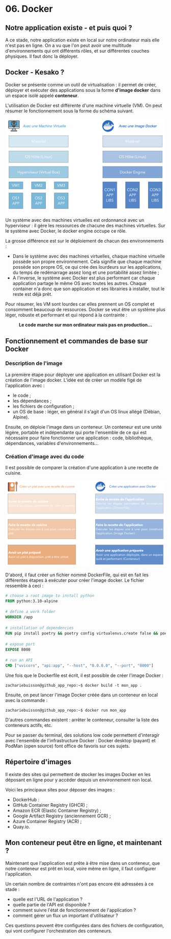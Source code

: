 # 06. Docker

## Notre application existe - et puis quoi ? 

A ce stade, notre application existe en local sur notre ordinateur mais elle n'est pas en ligne. On a vu que l'on peut avoir une multitude d'environnements qui ont différents rôles, et sur différentes couches physiques. Il faut donc la déployer.

## Docker - Kesako ? 

Docker se présente comme un outil de virtualisation : il permet de créer, déployer et exécuter des applications sous la forme **d'image docker** dans un espace isolé appelé **conteneur**.  

L'utilisation de Docker est différente d'une machine virtuelle (VM). On peut résumer le fonctionnement sous la forme du schéma suivant.

<p align="center">
  <img src="./resources/06_docker/docker_vs_vm.png" />
</p>

Un système avec des machines virtuelles est ordonnancé avec un hyperviseur : il gère les ressources de chacune des machines virtuelles. Sur le système avec Docker, le docker engine occupe ce rôle.

La grosse différence est sur le déploiement de chacun des environnements :
- Dans le système avec des machines virtuelles, chaque machine virtuelle possède son propre environnement. Cela signifie que chaque machine possède son propre OS, ce qui crée des lourdeurs sur les applications, du temps de redémarrage assez long et une portabilité assez limitée ;
- A l'inverse, le système avec Docker est plus performant car chaque application partage le même OS avec toutes les autres. Chaque container n'a donc que son application et ses librairies à installer, tout le reste est déjà prêt.

Pour résumer, les VM sont lourdes car elles prennent un OS complet et consomment beaucoup de ressources. Docker se veut être un système plus léger, robuste et performant et qui répond à la contrainte : 

<center><b>Le code marche sur mon ordinateur mais pas en production...</b></center>

## Fonctionnement et commandes de base sur Docker

### Description de l'image

La première étape pour déployer une application en utilisant Docker est la création de l'image docker. L'idée est de créer un modèle figé de l'application avec :
- le code ;
- les dépendances ;
- les fichiers de configuration ;
- un OS de base : léger, en général il s'agit d'un OS linux allégé (Débian, Alpine).

Ensuite, on déploie l'image dans un conteneur. Un conteneur est une unité légère, portable et indépendante qui porte l'ensemble de ce qui est nécessaire pour faire fonctionner une application : code, bibliothèque, dépendances, variables d'environnements...

### Création d'image avec du code

Il est possible de comparer la création d'une application à une recette de cuisine.

<p align="center">
  <img src="./resources/06_docker/recette_docker.png" />
</p>


D'abord, il faut créer un fichier nommé DockerFile, qui est en fait les différentes étapes à exécuter pour créer l'image docker. Le fichier ressemble à ceci : 

```dockerfile
# choose a root image to install python
FROM python:3.10-alpine

# define a work folder
WORKDIR /app

# installation of dependencies
RUN pip install poetry && poetry config virtualenvs.create false && poetry install

# expose port
EXPOSE 8000

# run an API
CMD ["uvicorn", "api:app", "--host", "0.0.0.0", "--port", "8000"]
```

Une fois que le Dockerfile est écrit, il est possible de créer l'image Docker :

```console
zachariebuisson@github_app_repo:~$ docker build -t mon_app .
```

Ensuite, on peut lancer l'image Docker créée dans un conteneur en local avec la commande :

```console
zachariebuisson@github_app_repo:~$ docker run mon_app
```

D'autres commandes existent : arrêter le conteneur, consulter la liste des conteneurs actifs, etc.

Pour se passer du terminal, des solutions low code permettent d'interagir avec l'ensemble de l'infrastructure Docker : Docker desktop (payant) et PodMan (open source) font office de favoris sur ces sujets. 

## Répertoire d'images

Il existe des sites qui permettent de stocker les images Docker en les déposant en ligne pour y accéder depuis un environnement non local.

Voici les principaux sites pour déposer des images :
- DockerHub :
- GitHub Container Registry (GHCR) ;
- Amazon ECR (Elastic Container Registry) ;
- Google Artifact Registry (anciennement GCR) ;
- Azure Container Registry (ACR) ;
- Quay.io.

## Mon conteneur peut être en ligne, et maintenant ? 

Maintenant que l'application est prête à être mise dans un conteneur, que notre conteneur est prêt en local, voire même en ligne, il faut configurer l'application. 

Un certain nombre de contraintes n'ont pas encore été adressées à ce stade : 
- quelle est l'URL de l'application ? 
- quelle partie de l'API est disponible ? 
- comment suivre l'état de fonctionnement de l'application ? 
- comment gérer un flux un important d'utilisateur ? 

Ces questions peuvent être configurées dans des fichiers de configuration, qui vont configurer l'orchestration des conteneurs.
